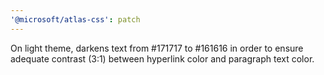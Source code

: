 ```yaml
---
'@microsoft/atlas-css': patch
---
```


On light theme, darkens text from #171717 to #161616 in order to ensure adequate contrast (3:1) between hyperlink color and paragraph text color.
